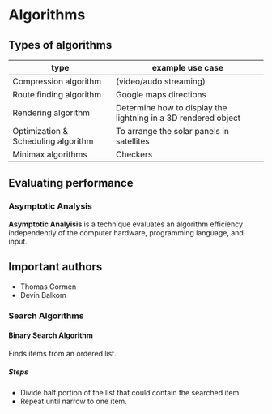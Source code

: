 # Algorithms

## Types of algorithms

type | example use case
---- | ----------------
Compression algorithm | (video/audo streaming)
Route finding algorithm | Google maps directions
Rendering algorithm | Determine how to display the lightning in a 3D rendered object
Optimization & Scheduling algorithm | To arrange the solar panels in satellites
Minimax algorithms | Checkers

## Evaluating performance

### Asymptotic Analysis

**Asymptotic Analyisis** is a technique evaluates an algorithm efficiency independently of the computer hardware, programming language, and input.

## Important authors

- Thomas Cormen
- Devin Balkom

### Search Algorithms

#### Binary Search Algorithm

Finds items from an ordered list.

##### Steps

- Divide half portion of the list that could contain the searched item.
- Repeat until narrow to one item.
